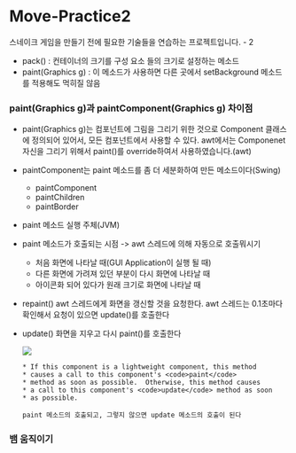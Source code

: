 

# Move-Practice2

스네이크 게임을 만들기 전에 필요한 기술들을 연습하는 프로젝트입니다. - 2

- pack() : 컨테이너의 크기를 구성 요소 들의 크기로 설정하는 메소드
- paint(Graphics g) : 이 메소드가 사용하면 다른 곳에서 setBackground 메소드를 적용해도 먹히질 않음

### paint(Graphics g)과 paintComponent(Graphics g) 차이점

- paint(Graphics g)는 컴포넌트에 그림을 그리기 위한 것으로 Component 클래스에 정의되어 있어서, 모든 컴포넌트에서 사용할 수 있다.
  awt에서는 Componenet 자신을 그리기 위해서 paint()를 override하여서 사용하였습니다.(awt) 

- paintComponent는 paint 메소드를 좀 더 세분화하여 만든 메소드이다(Swing)

  - paintComponent
  - paintChildren
  - paintBorder

- paint 메소드 실행 주체(JVM)

- paint 메소드가 호출되는 시점 -> awt 스레드에 의해 자동으로 호출뭐시기

  - 처음 화면에 나타날 때(GUI Application이 실행 될 때)
  - 다른 화면에 가려져 있던 부분이 다시 화면에 나타날 때
  - 아이콘화 되어 있다가 원래 크기로 화면에 나타날 때

- repaint() awt 스레드에게 화면을 갱신할 것을 요청한다. awt 스레드는 0.1초마다 확인해서 요청이 있으면 update()를 호출한다

- update() 화면을 지우고 다시 paint()를 호출한다

  ![](https://images.velog.io/images/ljs0429777/post/54b84c73-f651-4f17-8ea1-4ac8f5c1279c/%E1%84%89%E1%85%B3%E1%84%8F%E1%85%B3%E1%84%85%E1%85%B5%E1%86%AB%E1%84%89%E1%85%A3%E1%86%BA%202020-06-09%20%E1%84%8B%E1%85%A9%E1%84%92%E1%85%AE%2011.13.22.png)

  ```
  * If this component is a lightweight component, this method
  * causes a call to this component's <code>paint</code>
  * method as soon as possible.  Otherwise, this method causes
  * a call to this component's <code>update</code> method as soon
  * as possible.
  
  paint 메소드의 호출되고, 그렇지 않으면 update 메소드의 호출이 된다
  ```

  

### 뱀 움직이기

